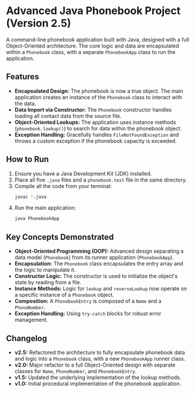 # Advanced Java Phonebook Project (Version 2.5)

A command-line phonebook application built with Java, designed with a full Object-Oriented architecture. The core logic and data are encapsulated within a `Phonebook` class, with a separate `PhonebookApp` class to run the application.

## Features

* **Encapsulated Design:** The phonebook is now a true object. The main application creates an instance of the `Phonebook` class to interact with the data.
* **Data Import via Constructor:** The `Phonebook` constructor handles loading all contact data from the source file.
* **Object-Oriented Lookups:** The application uses instance methods (`phonebook.lookup()`) to search for data within the phonebook object.
* **Exception Handling:** Gracefully handles `FileNotFoundException` and throws a custom exception if the phonebook capacity is exceeded.

## How to Run

1.  Ensure you have a Java Development Kit (JDK) installed.
2.  Place all five `.java` files and a `phonebook.text` file in the same directory.
3.  Compile all the code from your terminal:
    ```bash
    javac *.java
    ```
4.  Run the main application:
    ```bash
    java PhonebookApp
    ```

## Key Concepts Demonstrated

* **Object-Oriented Programming (OOP):** Advanced design separating a data model (`Phonebook`) from its runner application (`PhonebookApp`).
* **Encapsulation:** The `Phonebook` class encapsulates the entry array and the logic to manipulate it.
* **Constructor Logic:** The constructor is used to initialize the object's state by reading from a file.
* **Instance Methods:** Logic for `lookup` and `reverseLookup` now operate on a specific instance of a `Phonebook` object.
* **Composition:** A `PhonebookEntry` is composed of a `Name` and a `PhoneNumber`.
* **Exception Handling:** Using `try-catch` blocks for robust error management.

## Changelog

* **v2.5:** Refactored the architecture to fully encapsulate phonebook data and logic into a `Phonebook` class, with a new `PhonebookApp` runner class.
* **v2.0:** Major refactor to a full Object-Oriented design with separate classes for `Name`, `PhoneNumber`, and `PhonebookEntry`.
* **v1.5:** Updated the underlying implementation of the lookup methods.
* **v1.0:** Initial procedural implementation of the phonebook application.

